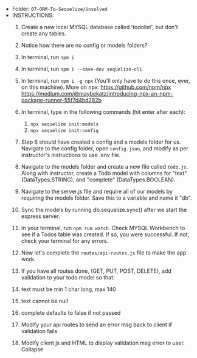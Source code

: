 * Folder: `07-ORM-To-Sequelize/Unsolved`
​
* INSTRUCTIONS:
​
  1) Create a new local MYSQL database called 'todolist', but don't create any tables.
  2) Notice how there are no config or models folders?
  
   
  3) In terminal, run `npm i`
   
  4) In terminal, run `npm i --save-dev sequelize-cli`
   
  5) In terminal, run `npm i -g npx`  (You'll only have to do this once, ever, on this machine).
    More on npx: https://github.com/npm/npx  https://medium.com/@maybekatz/introducing-npx-an-npm-package-runner-55f7d4bd282b
   
  6) In terminal, type in the following commands (hit enter after each): 
     1) `npx sequelize init:models`
     2) `npx sequelize init:config`
​
​
  7)  Step 6 should have created a config and a models folder for us. Navigate to the config folder, open `config.json`, and modify as per instructor's instructions to use .env file.
​
  8)  Navigate to the models folder and create a new file called `todo.js`. Along with instructor, create a Todo model with columns for "text" (DataTypes.STRING), and "complete" (DataTypes.BOOLEAN).
​
  9)  Navigate to the server.js file and require all of our models by requiring the models folder. Save this to a variable and name it "db".
​
  10) Sync the models by running db.sequelize.sync() after we start the express server.
​
  11) In your terminal, run `npm run watch`. Check MYSQL Workbench to see if a Todos table was created.  If so, you were successful. If not, check your terminal for any errors.
   
  12)  Now let's complete the `routes/api-routes.js` file to make the app work.
  13)  If you have all routes done, (GET, PUT, POST, DELETE), add validation to your todo model so that:
    1) text must be min 1 char long, max 140
    2) text cannot be null
    3) complete defaults to false if not passed
​
  14) Modify your api routes to send an error msg back to client if validation fails
  
  15) Modify client js and HTML to display validation msg error to user.
Collapse




